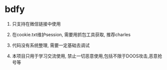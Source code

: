 # bdfy

1. 只支持在微信链接中使用

2. 在cookie.txt维护session, 需要用抓包工具获取, 推荐charles

3. 代码没有系统整理, 需要一定基础去调试

4. 本项目只用于学习交流使用, 禁止一切恶意使用,包括不限于DOOS攻击,恶意抢号等
